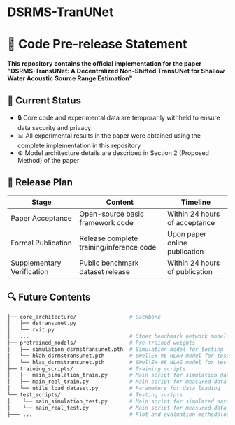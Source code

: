 # DSRMS-TranUNet
# 🧠 Code Pre-release Statement  

**This repository contains the official implementation for the paper "DSRMS-TransUNet: A Decentralized Non-Shifted TransUNet for Shallow Water Acoustic Source Range Estimation"**  

## 📜 Current Status  
- 🔒 Core code and experimental data are temporarily withheld to ensure data security and privacy  
- 📊 All experimental results in the paper were obtained using the complete implementation in this repository  
- ⚙️ Model architecture details are described in Section 2 (Proposed Method) of the paper  

## 🚀 Release Plan  
| Stage | Content | Timeline |
|-------|---------|----------|
| Paper Acceptance | Open-source basic framework code | Within 24 hours of acceptance |
| Formal Publication | Release complete training/inference code | Upon paper online publication |
| Supplementary Verification | Public benchmark dataset release | Within 24 hours of publication |

## 🔍 Future Contents  
```bash
├── core_architecture/                 # Backbone 
│   ├── dstransunet.py                 
│   └── rvit.py                        
│   ...                                # Other benchmark network models 
├── pretrained_models/                 # Pre-trained weights
│   ├── simulation_dsrmstransunet.pth  # Simulation model for testing
│   └── hlah_dsrmstransunet.pth        # SWellEx-96 HLAH model for testing
│   └── hlas_dsrmstransunet.pth        # SWellEx-96 HLAS model for testing
├── training_scripts/                  # Training scripts
│   ├── main_simulation_train.py       # Main script for simulation data training
│   ├── main_real_train.py             # Main script for measured data (SWellEx-96 HLAH and HLAS) data training
│   └── utils_load_dataset.py          # Parameters for data loading
└── test_scripts/                      # Testing scripts
│    └── main_simulation_test.py       # Main script for simulated data testing
│    └── main_real_test.py             # Main script for measured data (SWellEx-96 HLAH and HLAS) testing
├─── ...                               # Plot and evaluation methodology: Accurate, RMSE, Distribution, stratified K-fold cross-validation

